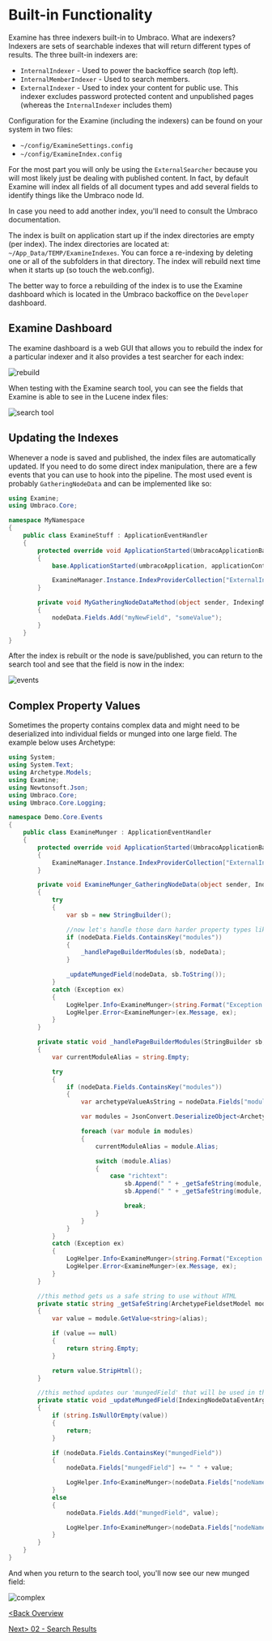 # Built-in Functionality
Examine has three indexers built-in to Umbraco.  What are indexers?  Indexers are sets of searchable indexes that will return different types of results.  The three built-in indexers are:

* `InternalIndexer` - Used to power the backoffice search (top left).
* `InternalMemberIndexer` - Used to search members.
* `ExternalIndexer` - Used to index your content for public use.  This indexer excludes password protected content and unpublished pages (whereas the `InternalIndexer` includes them)

Configuration for the Examine (including the indexers) can be found on your system in two files:

* `~/config/ExamineSettings.config`
* `~/config/ExamineIndex.config`

For the most part you will only be using the `ExternalSearcher` because you will most likely just be dealing with published content.  In fact, by default Examine will index all fields of all document types and add several fields to identify things like the Umbraco node Id.

In case you need to add another index, you'll need to consult the Umbraco documentation.

The index is built on application start up if the index directories are empty (per index).  The index directories are located at: `~/App_Data/TEMP/ExamineIndexes`.  You can force a re-indexing by deleting one or all of the subfolders in that directory.  The index will rebuild next time when it starts up (so touch the web.config).

The better way to force a rebuilding of the index is to use the Examine dashboard which is located in the Umbraco backoffice on the `Developer` dashboard.

## Examine Dashboard
The examine dashboard is a web GUI that allows you to rebuild the index for a particular indexer and it also provides a test searcher for each index:

![rebuild](assets/examine-rebuild.png)

When testing with the Examine search tool, you can see the fields that Examine is able to see in the Lucene index files:

![search tool](assets/examine-search-tool.png)

## Updating the Indexes
Whenever a node is saved and published, the index files are automatically updated.  If you need to do some direct index manipulation, there are a few events that you can use to hook into the pipeline.  The most used event is probably `GatheringNodeData` and can be implemented like so:

```c#
using Examine;
using Umbraco.Core;

namespace MyNamespace
{
    public class ExamineStuff : ApplicationEventHandler
    {
        protected override void ApplicationStarted(UmbracoApplicationBase umbracoApplication, ApplicationContext applicationContext)
        {
            base.ApplicationStarted(umbracoApplication, applicationContext);

            ExamineManager.Instance.IndexProviderCollection["ExternalIndexer"].GatheringNodeData += MyGatheringNodeDataMethod;
        }

        private void MyGatheringNodeDataMethod(object sender, IndexingNodeDataEventArgs nodeData)
        {
            nodeData.Fields.Add("myNewField", "someValue");
        }
    }
}
```

After the index is rebuilt or the node is save/published, you can return to the search tool and see that the field is now in the index:

![events](assets/examine-events.png)

## Complex Property Values
Sometimes the property contains complex data and might need to be deserialized into individual fields or munged into one large field.  The example below uses Archetype:

```C#
using System;
using System.Text;
using Archetype.Models;
using Examine;
using Newtonsoft.Json;
using Umbraco.Core;
using Umbraco.Core.Logging;

namespace Demo.Core.Events
{
    public class ExamineMunger : ApplicationEventHandler
    {
        protected override void ApplicationStarted(UmbracoApplicationBase umbracoApplication, ApplicationContext applicationContext)
        {
            ExamineManager.Instance.IndexProviderCollection["ExternalIndexer"].GatheringNodeData += ExamineMunger_GatheringNodeData;
        }

        private void ExamineMunger_GatheringNodeData(object sender, IndexingNodeDataEventArgs nodeData)
        {
            try
            {
                var sb = new StringBuilder();

                //now let's handle those darn harder property types like the page builder
                if (nodeData.Fields.ContainsKey("modules"))
                {
                    _handlePageBuilderModules(sb, nodeData);
                }

                _updateMungedField(nodeData, sb.ToString());
            }
            catch (Exception ex)
            {
                LogHelper.Info<ExamineMunger>(string.Format("Exception while munging nodeId: {0}", nodeData.NodeId));
                LogHelper.Error<ExamineMunger>(ex.Message, ex);
            }
        }

        private static void _handlePageBuilderModules(StringBuilder sb, IndexingNodeDataEventArgs nodeData)
        {
            var currentModuleAlias = string.Empty;

            try
            {
                if (nodeData.Fields.ContainsKey("modules"))
                {
                    var archetypeValueAsString = nodeData.Fields["modules"];

                    var modules = JsonConvert.DeserializeObject<ArchetypeModel>(archetypeValueAsString);

                    foreach (var module in modules)
                    {
                        currentModuleAlias = module.Alias;

                        switch (module.Alias)
                        {
                            case "richtext":
                                sb.Append(" " + _getSafeString(module, "headline"));
                                sb.Append(" " + _getSafeString(module, "text"));

                                break;
                        }
                    }
                }
            }
            catch (Exception ex)
            {
                LogHelper.Info<ExamineMunger>(string.Format("Exception for current module type: {0}", currentModuleAlias));
                LogHelper.Error<ExamineMunger>(ex.Message, ex);
            }
        }

        //this method gets us a safe string to use without HTML
        private static string _getSafeString(ArchetypeFieldsetModel module, string alias)
        {
            var value = module.GetValue<string>(alias);

            if (value == null)
            {
                return string.Empty;
            }

            return value.StripHtml();
        }

        //this method updates our 'mungedField' that will be used in the searcher later 
        private static void _updateMungedField(IndexingNodeDataEventArgs nodeData, string value)
        {
            if (string.IsNullOrEmpty(value))
            {
                return;
            }

            if (nodeData.Fields.ContainsKey("mungedField"))
            {
                nodeData.Fields["mungedField"] += " " + value;

                LogHelper.Info<ExamineMunger>(nodeData.Fields["nodeName"] + " - Updating...");
            }
            else
            {
                nodeData.Fields.Add("mungedField", value);

                LogHelper.Info<ExamineMunger>(nodeData.Fields["nodeName"] + " - Creating...");
            }
        }
    }
}
```

And when you return to the search tool, you'll now see our new munged field:

![complex](assets/munged.png)

[<Back Overview](README.md)

[Next> 02 - Search Results](02%20-%20Search%20Results.md)
